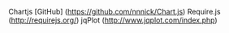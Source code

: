Chartjs [GitHub] (https://github.com/nnnick/Chart.js)
Require.js (http://requirejs.org/)
jqPlot (http://www.jqplot.com/index.php)